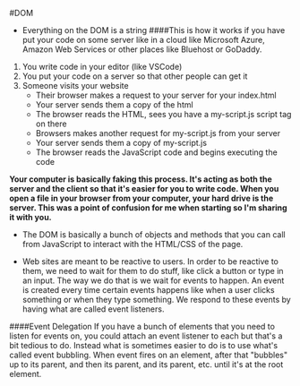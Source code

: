 #DOM
* Everything on the DOM is a string
####This is how it works if you have put your code on some server like in a cloud like Microsoft Azure, Amazon Web Services or other places like Bluehost or GoDaddy.
1. You write code in your editor (like VSCode)
2. You put your code on a server so that other people can get it
3. Someone visits your website
    * Their browser makes a request to your server for your index.html
    * Your server sends them a copy of the html
    * The browser reads the HTML, sees you have a my-script.js script tag on there
    * Browsers makes another request for my-script.js from your server
    * Your server sends them a copy of my-script.js
    * The browser reads the JavaScript code and begins executing the code

**Your computer is basically faking this process. It's acting as both the server and the client so that it's easier for you to write code. When you open a file in your browser from your computer, your hard drive is the server. This was a point of confusion for me when starting so I'm sharing it with you.**

* The DOM is basically a bunch of objects and methods that you can call from JavaScript to interact with the HTML/CSS of the page.

* Web sites are meant to be reactive to users. In order to be reactive to them, we need to wait for them to do stuff, like click a button or type in an input. The way we do that is we wait for events to happen. An event is created every time certain events happens like when a user clicks something or when they type something. We respond to these events by having what are called event listeners.


####Event Delegation
If you have a bunch of elements that you need to listen for events on, you could attach an event listener to each but that's a bit tedious to do. Instead what is sometimes easier to do is to use what's called event bubbling. When event fires on an element, after that "bubbles" up to its parent, and then its parent, and its parent, etc. until it's at the root element.